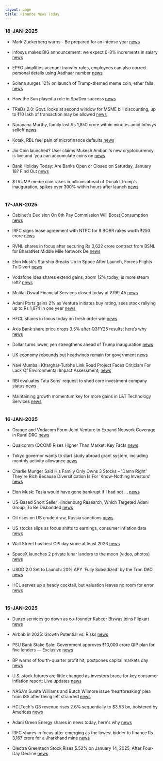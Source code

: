 ```yaml
---
layout: page
title: Finance News Today
---
```


### 18-JAN-2025

- Mark Zuckerberg warns - Be prepared for an intense year [news](https://m.economictimes.com/news/international/us/tumultuous-2025-for-meta-mark-zuckerberg-warns-staff-in-an-internal-memo-be-prepared-for-an-intense-year/articleshow/117336876.cms) <br/><br/> 	
- Infosys makes BIG announcement: we expect 6-8% increments in salary [news](https://www.dnaindia.com/business/report-narayana-murthy-infosys-makes-big-announcement-employees-to-receive-salary-hike-of-3127632) <br/><br/> 	
- EPFO simplifies account transfer rules, employees can also correct personal details using Aadhaar number [news](https://www.thehindu.com/news/national/epfo-simplifies-account-transfer-rules-employees-can-also-correct-personal-details-using-aadhaar-number/article69113054.ece) <br/><br/> 	
- Solana surges 12% on launch of Trump-themed meme coin, ether falls [news](https://www.cnbc.com/2025/01/18/crypto-market-today.html) <br/><br/> 	
- How the Sun played a role in SpaDex success [news](https://indianexpress.com/article/explained/explained-sci-tech/space-weather-isro-maiden-satellite-docking-9784110/) <br/><br/> 	
- TReDs 2.0: Govt. looks at second window for MSME bill discounting, up to ₹10 lakh of transaction may be allowed [news](https://www.livemint.com/news/india/treds-2-0-govt-looks-at-second-window-for-msme-bill-discounting-up-to-rs-10-lakh-worth-of-transaction-may-be-allowed-11737027331866.html) <br/><br/> 	
- Narayana Murthy, family lost Rs 1,850 crore within minutes amid Infosys selloff [news](https://www.businesstoday.in/markets/stocks/story/narayana-murthy-family-lost-rs-1850-crore-within-minutes-amid-infosys-selloff-461133-2025-01-17) <br/><br/> 	
- Kotak, RBL feel pain of microfinance defaults [news](https://timesofindia.indiatimes.com/business/india-business/kotak-rbl-feel-pain-of-microfinance-defaults/articleshow/117364810.cms) <br/><br/> 	
- Jio Coin launched? User claims Mukesh Ambani's new cryptocurrency is live and 'you can accumulate coins on [news](https://m.economictimes.com/news/new-updates/jiocoin-launched-user-claims-mukesh-ambanis-new-cryptocurrency-is-live-and-you-can-accumulate-coins-on-polygon/articleshow/117350156.cms) <br/><br/> 	
- Bank Holiday Today: Are Banks Open or Closed on Saturday, January 18? Find Out [news](https://zeenews.india.com/personal-finance/bank-holiday-today-are-banks-open-or-closed-on-saturday-january-18-find-out-2845361.html) <br/><br/> 	
- $TRUMP meme coin rakes in billions ahead of Donald Trump’s inauguration, spikes over 300% within hours after launch [news](https://www.livemint.com/market/stock-market-news/trump-meme-coin-skyrockets-300-on-debut-in-under-three-hours-ahead-of-donald-trumps-inauguration-11737213620863.html) <br/><br/> 	

### 17-JAN-2025

- Cabinet's Decision On 8th Pay Commission Will Boost Consumption [news](https://www.ndtv.com/india-news/cabinets-decision-on-8th-pay-commission-to-improve-quality-of-life-pm-modi-7489565) <br/><br/> 	
- IRFC signs lease agreement with NTPC for 8 BOBR rakes worth ₹250 crore [news](https://www.cnbctv18.com/market/stocks/irfc-share-price-signs-lease-agreement-with-ntpc-for-8-bobr-rakes-worth-rs-250-crore-19540850.htm) <br/><br/> 	
- RVNL shares in focus after securing Rs 3,622 crore contract from BSNL for BharatNet Middle Mile Network De [news](https://m.economictimes.com/markets/stocks/news/rvnl-shares-in-focus-after-securing-rs-3622-crore-contract-from-bsnl-for-bharatnet-middle-mile-network-development/articleshow/117282623.cms) <br/><br/> 	
- Elon Musk's Starship Breaks Up In Space After Launch, Forces Flights To Divert [news](https://www.ndtv.com/world-news/spacexs-starship-breaks-up-in-space-after-launch-forces-flights-to-divert-7492051) <br/><br/> 	
- Vodafone Idea shares extend gains, zoom 12% today; is more steam left? [news](https://www.businesstoday.in/markets/stocks/story/vodafone-idea-shares-extend-gains-zoom-12-today-is-more-steam-left-460865-2025-01-15) <br/><br/> 	
- Motilal Oswal Financial Services closed today at ₹799.45 [news](https://www.livemint.com/market/live-blog/motilal-oswal-financial-services-share-price-today-latest-live-updates-on-16-jan-2025-11736994832489.html) <br/><br/> 	
- Adani Ports gains 2% as Ventura initiates buy rating, sees stock rallying up to Rs 1,674 in one year [news](https://m.economictimes.com/markets/stocks/news/adani-ports-gains-2-as-ventura-initiates-buy-rating-sees-stock-rallying-up-to-rs-1674-in-one-year/articleshow/117257982.cms) <br/><br/> 	
- HFCL shares in focus today on fresh order win [news](https://www.businesstoday.in/markets/company-stock/story/hfcl-shares-in-focus-today-on-fresh-order-win-461113-2025-01-17) <br/><br/> 	
- Axis Bank share price drops 3.5% after Q3FY25 results; here’s why [news](https://upstox.com/news/market-news/stocks/axis-bank-share-price-drops-3-5-after-q3-fy-25-results-here-s-why/article-140864/) <br/><br/> 	
- Dollar turns lower, yen strengthens ahead of Trump inauguration [news](https://www.reuters.com/markets/currencies/us-inflation-relief-dents-dollar-yen-gains-ahead-boj-2025-01-16/) <br/><br/> 	
- UK economy rebounds but headwinds remain for government [news](https://timesofindia.indiatimes.com/world/uk/uk-economy-rebounds-but-headwinds-remain-for-government/articleshow/117294900.cms) <br/><br/> 	
- Navi Mumbai: Kharghar-Turbhe Link Road Project Faces Criticism For Lack Of Environmental Impact Assessment; [news](https://www.freepressjournal.in/mumbai/navi-mumbai-kharghar-turbhe-link-road-project-faces-criticism-for-lack-of-environmental-impact-assessment-reveals-rti) <br/><br/> 	
- RBI evaluates Tata Sons’ request to shed core investment company status [news](https://m.economictimes.com/industry/banking/finance/rbi-evaluates-tata-sons-request-to-shed-core-investment-company-status/articleshow/117309579.cms) <br/><br/> 	
- Maintaining growth momentum key for more gains in L&T Technology Services [news](https://www.business-standard.com/companies/news/maintaining-growth-momentum-key-for-more-gains-in-l-t-technology-services-125011601400_1.html) <br/><br/> 	

### 16-JAN-2025

- Orange and Vodacom Form Joint Venture to Expand Network Coverage in Rural DRC [news](https://telecomtalk.info/orange-vodacom-form-joint-venture-network-drc/987949/) <br/><br/> 	
- Qualcomm (QCOM) Rises Higher Than Market: Key Facts [news](https://finance.yahoo.com/news/qualcomm-qcom-rises-higher-market-224520002.html) <br/><br/> 	
- Tokyo governor wants to start study abroad grant system, including monthly activity allowance [news](https://japantoday.com/category/national/tokyo-governor-wants-to-start-study-abroad-grant-system-includes-monthly-activity-allowance) <br/><br/> 	
- Charlie Munger Said His Family Only Owns 3 Stocks – 'Damn Right' They're Rich Because Diversification Is For 'Know-Nothing Investors' [news](https://www.benzinga.com/news/25/01/42976301/charlie-munger-said-his-family-only-owns-3-stocks-damn-right-theyre-rich-because-diversification-is-for-know-nothing-investors) <br/><br/> 	
- Elon Musk: Tesla would have gone bankrupt if I had not ... [news](https://timesofindia.indiatimes.com/technology/tech-news/elon-musk-tesla-would-have-gone-bankrupt-if-i-had-not-/articleshow/117267690.cms) <br/><br/> 	
- US-Based Short Seller Hindenburg Research, Which Targeted Adani Group, To Be Disbanded [news](https://www.ndtv.com/world-news/us-based-short-seller-hindenburg-research-which-targeted-adani-group-to-be-disbanded-7484076) <br/><br/> 	
- Oil rises on US crude draw, Russia sanctions [news](https://www.cnbc.com/2025/01/15/oil-little-changed-as-falling-us-stockpiles-outweigh-soft-demand-outlook.html) <br/><br/> 	
- US stocks slips as focus shifts to earnings, consumer inflation data [news](https://m.economictimes.com/markets/stocks/news/us-stocks-open-higher-after-softer-than-expected-producer-price-data/articleshow/117241303.cms) <br/><br/> 	
- Wall Street has best CPI day since at least 2023 [news](https://www.moneycontrol.com/news/world/wall-street-has-best-cpi-day-since-at-least-2023-12911800.html) <br/><br/> 	
- SpaceX launches 2 private lunar landers to the moon (video, photos) [news](https://www.space.com/space-exploration/launches-spacecraft/spacex-launches-2-private-lunar-landers-to-the-moon-photos) <br/><br/> 	
- USDD 2.0 Set to Launch: 20% APY 'Fully Subsidized' by the Tron DAO [news](https://news.bitcoin.com/usdd-2-0-set-to-launch-20-apy-fully-subsidized-by-the-tron-dao/) <br/><br/> 	
- HCL serves up a heady cocktail, but valuation leaves no room for error [news](https://www.livemint.com/market/mark-to-market/hcltech-share-price-hcl-technologies-it-services-tcs-infosys-hcl-q3-results-total-contract-value-ebit-margin-11736841301395.html) <br/><br/> 	

### 15-JAN-2025

- Dunzo services go down as co-founder Kabeer Biswas joins Flipkart [news](https://timesofindia.indiatimes.com/technology/tech-news/dunzo-services-go-down-as-co-founder-kabeer-biswas-joins-flipkart-website-now-reads-this-error-message/articleshow/117233539.cms) <br/><br/> 	
- Airbnb in 2025: Growth Potential vs. Risks [news](https://www.fool.com/investing/2025/01/14/airbnb-in-2025-growth-potential-vs-risks/) <br/><br/> 	
- PSU Bank Stake Sale: Government approves ₹10,000 crore QIP plan for five lenders — Exclusive [news](https://www.cnbctv18.com/market/psu-bank-stake-sale-qip-ofs-10000-crore-iob-uco-punjab-sind-central-bank-bom-share-price-19539806.htm) <br/><br/> 	
- BP warns of fourth-quarter profit hit, postpones capital markets day [news](https://www.reuters.com/business/energy/bp-says-drop-refining-margins-dent-q4-profit-2025-01-14/) <br/><br/> 	
- U.S. stock futures are little changed as investors brace for key consumer inflation report: Live updates [news](https://www.cnbc.com/2025/01/14/stock-market-today-live-updates.html) <br/><br/> 	
- NASA's Sunita Williams and Butch Wilmore issue ‘heartbreaking’ plea from ISS after being left stranded [news](https://www.hindustantimes.com/world-news/us-news/nasas-sunita-williams-and-butch-wilmore-issue-heartbreaking-plea-from-iss-after-being-left-stranded-101736514982532.html) <br/><br/> 	
- HCLTech's Q3 revenue rises 2.6% sequentially to $3.53 bn, bolstered by Americas [news](https://www.livemint.com/companies/news/hcltech-beats-tcs-with-stronger-growth-from-the-americas-11736778686498.html) <br/><br/> 	
- Adani Green Energy shares in news today, here's why [news](https://www.businesstoday.in/markets/company-stock/story/adani-green-energy-shares-in-news-today-heres-why-460761-2025-01-15) <br/><br/> 	
- IRFC shares in focus after emerging as the lowest bidder to finance Rs 3,167 crore for a Jharkhand mine [news](https://m.economictimes.com/markets/stocks/news/irfc-shares-in-focus-after-emerging-as-the-lowest-bidder-to-finance-rs-3167-crore-for-a-jharkhand-mine/articleshow/117251925.cms) <br/><br/> 	
- Olectra Greentech Stock Rises 5.52% on January 14, 2025, After Four-Day Decline [news](https://www.marketsmojo.com/news/stocks-in-action/olectra-greentech-stock-rises-5-52-on-january-14-2025-after-four-day-decline-328746) <br/><br/> 	